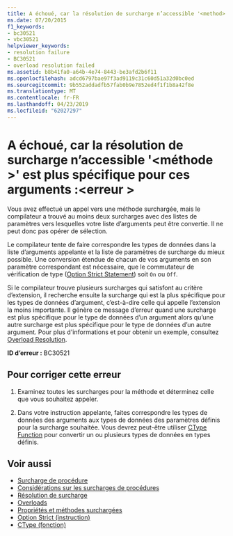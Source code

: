 ```yaml
---
title: A échoué, car la résolution de surcharge n’accessible '<method>' est plus spécifique pour ces arguments :<error>
ms.date: 07/20/2015
f1_keywords:
- bc30521
- vbc30521
helpviewer_keywords:
- resolution failure
- BC30521
- overload resolution failed
ms.assetid: b8b41fa0-a64b-4e74-8443-be3afd2b6f11
ms.openlocfilehash: adcd6797bae97f3ad9119c31c60d51a32d0bc0ed
ms.sourcegitcommit: 9b552addadfb57fab0b9e7852ed4f1f1b8a42f8e
ms.translationtype: MT
ms.contentlocale: fr-FR
ms.lasthandoff: 04/23/2019
ms.locfileid: "62027297"
---
```

# <a name="overload-resolution-failed-because-no-accessible-method-is-most-specific-for-these-argumentserror"></a>A échoué, car la résolution de surcharge n’accessible '\<méthode >' est plus spécifique pour ces arguments :\<erreur >
Vous avez effectué un appel vers une méthode surchargée, mais le compilateur a trouvé au moins deux surcharges avec des listes de paramètres vers lesquelles votre liste d’arguments peut être convertie. Il ne peut donc pas opérer de sélection.  
  
 Le compilateur tente de faire correspondre les types de données dans la liste d’arguments appelante et la liste de paramètres de surcharge du mieux possible. Une conversion étendue de chacun de vos arguments en son paramètre correspondant est nécessaire, que le commutateur de vérification de type ([Option Strict Statement](../../visual-basic/language-reference/statements/option-strict-statement.md)) soit `On` ou `Off`.  
  
 Si le compilateur trouve plusieurs surcharges qui satisfont au critère d’extension, il recherche ensuite la surcharge qui est la plus spécifique pour les types de données d’argument, c’est-à-dire celle qui appelle l’extension la moins importante. Il génère ce message d’erreur quand une surcharge est plus spécifique pour le type de données d’un argument alors qu’une autre surcharge est plus spécifique pour le type de données d’un autre argument. Pour plus d'informations et pour obtenir un exemple, consultez [Overload Resolution](../../visual-basic/programming-guide/language-features/procedures/overload-resolution.md).  
  
 **ID d’erreur :** BC30521  
  
## <a name="to-correct-this-error"></a>Pour corriger cette erreur  
  
1. Examinez toutes les surcharges pour la méthode et déterminez celle que vous souhaitez appeler.  
  
2. Dans votre instruction appelante, faites correspondre les types de données des arguments aux types de données des paramètres définis pour la surcharge souhaitée. Vous devrez peut-être utiliser [CType Function](../../visual-basic/language-reference/functions/ctype-function.md) pour convertir un ou plusieurs types de données en types définis.  
  
## <a name="see-also"></a>Voir aussi

- [Surcharge de procédure](../../visual-basic/programming-guide/language-features/procedures/procedure-overloading.md)
- [Considérations sur les surcharges de procédures](../../visual-basic/programming-guide/language-features/procedures/considerations-in-overloading-procedures.md)
- [Résolution de surcharge](../../visual-basic/programming-guide/language-features/procedures/overload-resolution.md)
- [Overloads](../../visual-basic/language-reference/modifiers/overloads.md)
- [Propriétés et méthodes surchargées](../../visual-basic/programming-guide/language-features/objects-and-classes/overloaded-properties-and-methods.md)
- [Option Strict (instruction)](../../visual-basic/language-reference/statements/option-strict-statement.md)
- [CType (fonction)](../../visual-basic/language-reference/functions/ctype-function.md)
